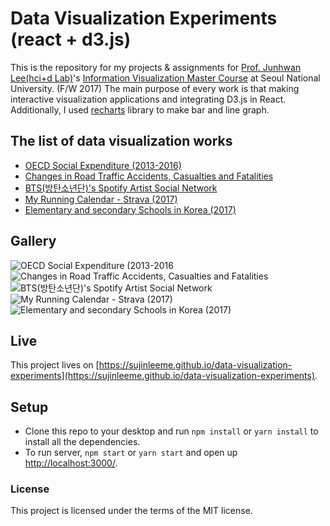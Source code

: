 # Data Visualization Experiments (react + d3.js)
This is the repository for my projects & assignments for [Prof. Junhwan Lee(hci+d Lab)](http://hcid.snu.ac.kr/peo%20vple/)'s [Information Visualization Master Course](http://hcid.snu.ac.kr/courses/infovis2017/) at Seoul National University. (F/W 2017) The main purpose of every work is that making interactive visualization applications and integrating D3.js in React. Additionally, I used [recharts](http://recharts.org/#/en-US/api) library to make bar and line graph.

## The list of data visualization works
*  [OECD Social Expenditure (2013-2016)](https://sujinleeme.github.io/data-visualization-experiments/#/01)
*  [Changes in Road Traffic Accidents, Casualties and Fatalities](https://sujinleeme.github.io/data-visualization-experiments/#/02)
*  [BTS(방탄소년단)'s Spotify Artist Social Network](https://sujinleeme.github.io/data-visualization-experiments/#/03)
*  [My Running Calendar - Strava (2017)](https://sujinleeme.github.io/data-visualization-experiments/#/04)
*  [Elementary and secondary Schools in Korea (2017)](https://sujinleeme.github.io/data-visualization-experiments/#/05)

## Gallery
![OECD Social Expenditure (2013-2016](gallery/1.gif)
![Changes in Road Traffic Accidents, Casualties and Fatalities](gallery/2.gif)
![BTS(방탄소년단)'s Spotify Artist Social Network](gallery/3.gif)
![My Running Calendar - Strava (2017)](gallery/4.gif)
![Elementary and secondary Schools in Korea (2017)](gallery/5.gif)

## Live
This project lives on [https://sujinleeme.github.io/data-visualization-experiments](https://sujinleeme.github.io/data-visualization-experiments).

## Setup
* Clone this repo to your desktop and run `npm install` or `yarn install` to install all the dependencies. 
* To run server, `npm start` or `yarn start` and open up [http://localhost:3000/](http://localhost:3000/).



### License
This project is licensed under the terms of the MIT license.

